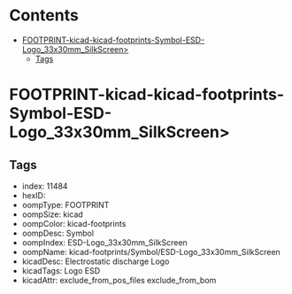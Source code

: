 



Contents
========

* [FOOTPRINT-kicad-kicad-footprints-Symbol-ESD-Logo_33x30mm_SilkScreen>](#footprint-kicad-kicad-footprints-symbol-esd-logo_33x30mm_silkscreen)
	* [Tags](#tags)

# FOOTPRINT-kicad-kicad-footprints-Symbol-ESD-Logo_33x30mm_SilkScreen>

## Tags

- index: 11484
- hexID: 
- oompType: FOOTPRINT
- oompSize: kicad
- oompColor: kicad-footprints
- oompDesc: Symbol
- oompIndex: ESD-Logo_33x30mm_SilkScreen
- oompName: kicad-footprints/Symbol/ESD-Logo_33x30mm_SilkScreen
- kicadDesc: Electrostatic discharge Logo
- kicadTags: Logo ESD
- kicadAttr: exclude_from_pos_files exclude_from_bom
